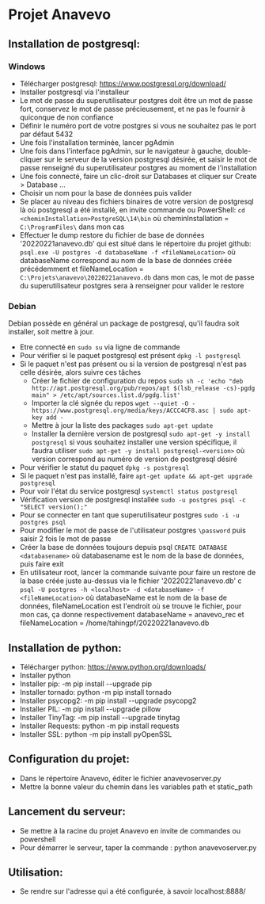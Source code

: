 # Projet Anavevo

## Installation de postgresql:

### Windows
* Télécharger postgresql: https://www.postgresql.org/download/
* Installer postgresql via l'installeur
* Le mot de passe du superutilisateur postgres doit être un mot de passe fort, conservez le mot de passe précieusement, et ne pas le fournir à quiconque de non confiance
* Définir le numéro port de votre postgres si vous ne souhaitez pas le port par défaut 5432
* Une fois l'installation terminée, lancer pgAdmin
* Une fois dans l'interface pgAdmin, sur le navigateur à gauche, double-cliquer sur le serveur de la version postgresql désirée, et saisir le mot de passe renseigné du superutilisateur postgres au moment de l'installation
* Une fois connecté, faire un clic-droit sur Databases et cliquer sur Create > Database ...
* Choisir un nom pour la base de données puis valider
* Se placer au niveau des fichiers binaires de votre version de postgresql là où postgresql a été installé, en invite commande ou PowerShell:
`cd <cheminInstallation>PostgreSQL\14\bin` où cheminInstallation = `C:\ProgramFiles\` dans mon cas
* Effectuer le dump restore du fichier de base de données '20220221anavevo.db' qui est situé dans le répertoire du projet github: 
`psql.exe -U postgres -d databaseName -f <fileNameLocation>` où databaseName correspond au nom de la base de données créée précédemment et fileNameLocation = `C:\Projets\anavevo\20220221anavevo.db` dans mon cas, le mot de passe du superutilisateur postgres sera à renseigner pour valider le restore

### Debian
Debian possède en général un package de postgresql, qu'il faudra soit installer, soit mettre à jour.
* Etre connecté en `sudo su` via ligne de commande
* Pour vérifier si le paquet postgresql est présent `dpkg -l postgresql`
* Si le paquet n'est pas présent ou si la version de postgresql n'est pas celle désirée, alors suivre ces tâches 
    * Créer le fichier de configuration du repos `sudo sh -c 'echo "deb http://apt.postgresql.org/pub/repos/apt $(lsb_release -cs)-pgdg main" > /etc/apt/sources.list.d/pgdg.list'` 
    * Importer la clé signée du repos `wget --quiet -O - https://www.postgresql.org/media/keys/ACCC4CF8.asc | sudo apt-key add -`
    * Mettre à jour la liste des packages `sudo apt-get update`
    * Installer la dernière version de postgresql `sudo apt-get -y install postgresql` si vous souhaitez installer une version spécifique, il faudra utiliser `sudo apt-get -y install postgresql-<version>` où version correspond au numéro de version de postgresql désiré
* Pour vérifier le statut du paquet `dpkg -s postgresql`
* Si le paquet n'est pas installé, faire `apt-get update && apt-get upgrade postgresql`
* Pour voir l'état du service postgresql `systemctl status postgresql`
* Vérification version de postgresql installée `sudo -u postgres psql -c "SELECT version();"`
* Pour se connecter en tant que superutilisateur postgres `sudo -i -u postgres psql`
* Pour modifier le mot de passe de l'utilisateur postgres `\password` puis saisir 2 fois le mot de passe
* Créer la base de données toujours depuis psql `CREATE DATABASE <databasename>` où databasename est le nom de la base de données, puis faire exit
* En utilisateur root, lancer la commande suivante pour faire un restore de la base créée juste au-dessus via le fichier '20220221anavevo.db' c `psql -U postgres -h <localhost> -d <databaseName> -f <fileNameLocation>` où databaseName est le nom de la base de données, fileNameLocation est l'endroit où se trouve le fichier, pour mon cas, ça donne respectivement databaseName = anavevo_rec et fileNameLocation = /home/tahingpf/20220221anavevo.db

## Installation de python:
* Télécharger python: https://www.python.org/downloads/
* Installer python
* Installer pip: -m pip install --upgrade pip
* Installer tornado: python -m pip install tornado
* Installer psycopg2: -m pip install --upgrade psycopg2
* Installer PIL: -m pip install --upgrade pillow
* Installer TinyTag: -m pip install --upgrade tinytag
* Installer Requests: python -m pip install requests
* Installer SSL: python -m pip install pyOpenSSL

## Configuration du projet:
* Dans le répertoire Anavevo, éditer le fichier anavevoserver.py
* Mettre la bonne valeur du chemin dans les variables path et static_path

## Lancement du serveur:
* Se mettre à la racine du projet Anavevo en invite de commandes ou powershell
* Pour démarrer le serveur, taper la commande : python anavevoserver.py 

## Utilisation:
* Se rendre sur l'adresse qui a été configurée, à savoir localhost:8888/


